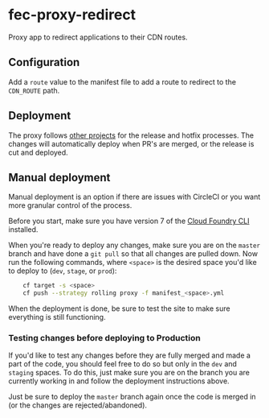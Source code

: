 # fec-proxy-redirect

Proxy app to redirect applications to their CDN routes.

## Configuration

Add a `route` value to the manifest file to add a route to redirect to the `CDN_ROUTE` path.

## Deployment

The proxy follows [other projects](https://github.com/fecgov/openFEC#creating-a-release) for the release and hotfix processes. The changes will automatically deploy when PR's are merged, or the release is cut and deployed.

## Manual deployment

Manual deployment is an option if there are issues with CircleCI or you want more granular control of the process.

Before you start, make sure you have version 7 of the [Cloud Foundry CLI](https://docs.cloudfoundry.org/devguide/cf-cli/install-go-cli.html) installed.

When you're ready to deploy any changes, make sure you are on the `master` branch and have done a `git pull` so that all changes are pulled down.  Now run the following commands, where `<space>` is the desired space you'd like to deploy to (`dev`, `stage`, or `prod`):

```sh
    cf target -s <space>
    cf push --strategy rolling proxy -f manifest_<space>.yml
```

When the deployment is done, be sure to test the site to make sure everything is still functioning.

### Testing changes before deploying to Production

If you'd like to test any changes before they are fully merged and made a part of the code, you should feel free to do so but only in the `dev` and `staging` spaces.  To do this, just make sure you are on the branch you are currently working in and follow the deployment instructions above.

Just be sure to deploy the `master` branch again once the code is merged in (or the changes are rejected/abandoned).
